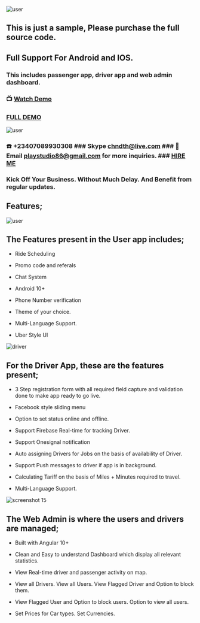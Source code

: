 
![user](https://user-images.githubusercontent.com/7928001/108913590-75ae6700-762a-11eb-8618-9c42f9463e8c.png)

## This is just a sample, Please purchase the full source code.

## Full Support For Android and IOS.

### This includes passenger app, driver app and web admin dashboard.

### :tv: [Watch Demo](https://www.youtube.com/watch?v=zBqUA4ffvaM)

### [FULL DEMO](https://stackbust.com/)

![user](https://user-images.githubusercontent.com/7928001/108913858-db9aee80-762a-11eb-8491-9ab2b24d4866.png)




### :phone: +23407089930308 ### Skype chndth@live.com ### :email: Email playstudio86@gmail.com for more inquiries. ### [HIRE ME](https://www.upwork.com/o/profiles/users/~01b5f7bdab29344634/)



### Kick Off Your Business. Without Much Delay. And Benefit from regular updates.



## Features;


![user](https://user-images.githubusercontent.com/7928001/43045102-5155113a-8daa-11e8-8a41-ac03f426d75a.png)
## The Features present in the User app includes;


* Ride Scheduling 

* Promo code and referals

* Chat System 

* Android 10+

* Phone Number verification 

* Theme of your choice. 

* Multi-Language Support. 

* Uber Style UI 



![driver](https://user-images.githubusercontent.com/7928001/43045101-50fb6536-8daa-11e8-82a3-c97adc8c6949.png)
## For the Driver App, these are the features present;


* 3 Step registration form with all required field capture and validation done to make app ready to go live. 

* Facebook style sliding menu 

* Option to set status online and offline. 

* Support Firebase Real-time for tracking Driver. 

* Support Onesignal notification

* Auto assigning Drivers for Jobs on the basis of availability of Driver. 

* Support Push messages to driver if app is in background. 

* Calculating Tariff on the basis of Miles + Minutes required to travel. 

* Multi-Language Support.



![screenshot 15](https://user-images.githubusercontent.com/7928001/48484569-bcd80b80-e816-11e8-90c1-4735143647c5.png)

 ## The Web Admin is where the users and drivers are managed;

* Built with Angular 10+

* Clean and Easy to understand Dashboard which display all relevant statistics. 

* View Real-time driver and passenger activity on map. 

* View all Drivers. View all Users. View Flagged Driver and Option to block them. 

* View Flagged User and Option to block users. Option to view all users. 

* Set Prices for Car types. Set Currencies.
